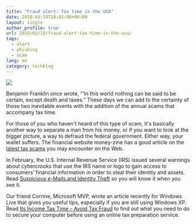 ```yaml
---
title: "Fraud alert: Tax time in the USA"
date: 2010-03-19T10:42:00+00:00
layout: single
author_profile: true
url: 2010/03/19/fraud-alert-tax-time-in-the-usa/
tags:
  - alert
  - phishing
  - scam
lang: en
category: techblog
---
```

<div>
  <a href="http://3.bp.blogspot.com/_vaUVXcmC3OI/S6NNTPCtOEI/AAAAAAAABTY/wbB4FfNoJis/s1600-h/tax-fraud.png" imageanchor="1"><img border="0" src="http://3.bp.blogspot.com/_vaUVXcmC3OI/S6NNTPCtOEI/AAAAAAAABTY/wbB4FfNoJis/s1600/tax-fraud.png" /></a>
</div>

Benjamin Franklin once wrote, &#8220;&#8216;In this world nothing can be said to be certain, except death and taxes.&#8221; These days we can add to the certainty of those two inevitable events with the addition of the annual scams that accompany tax time.

For those of you who haven't heard of this type of scam, it's basically another way to separate a man from his money, or if you want to look at the bigger picture, a way to defraud the federal government. Either way, your wallet suffers. The financial website money-zine has a good article on the [latest tax scams](http://www.money-zine.com/Financial-Planning/Tax-Shelter/How-to-Avoid-Tax-Scams/) you may encounter on the Web.

In February, the U.S. Internal Revenue Service (IRS) issued several warnings about cybercrooks that use the IRS name or logo to gain access to consumers’ financial information in order to steal their identity and assets. Read [Suspicious e-Mails and Identity Theft](http://www.irs.gov/newsroom/article/0,,id=155682,00.html) so you will know it when you see it.

Our friend Corrine, Microsoft MVP, wrote an article recently for Windows Live that gives you useful tips, especially if you are still using Windows XP. Read [Its Income Tax Time – Avoid Tax Fraud](http://windowslive.com/Connect/Post/fe69f9e9-9a98-4da7-bd67-be3356160a56) to find out what you need to do to secure your computer before using an online tax preparation service.